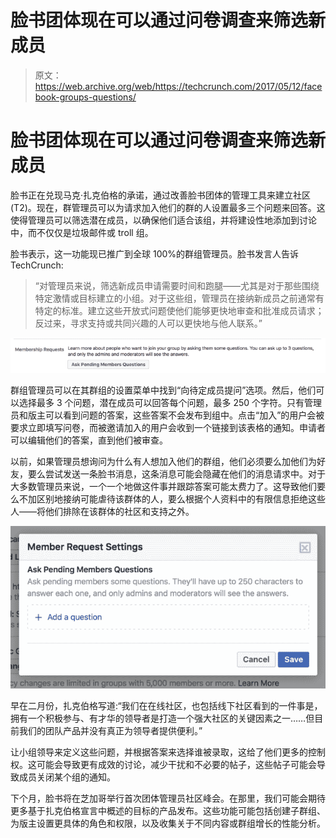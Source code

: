 # 脸书团体现在可以通过问卷调查来筛选新成员

> 原文：<https://web.archive.org/web/https://techcrunch.com/2017/05/12/facebook-groups-questions/>

# 脸书团体现在可以通过问卷调查来筛选新成员

脸书正在兑现马克·扎克伯格的承诺，通过改善脸书团体的管理工具来建立社区(T2)。现在，群管理员可以为请求加入他们的群的人设置最多三个问题来回答。这使得管理员可以筛选潜在成员，以确保他们适合该组，并将建设性地添加到讨论中，而不仅仅是垃圾邮件或 troll 组。

脸书表示，这一功能现已推广到全球 100%的群组管理员。脸书发言人告诉 TechCrunch:

> “对管理员来说，筛选新成员申请需要时间和跑腿——尤其是对于那些围绕特定激情或目标建立的小组。对于这些组，管理员在接纳新成员之前通常有特定的标准。建立这些开放式问题使他们能够更快地审查和批准成员请求；反过来，寻求支持或共同兴趣的人可以更快地与他人联系。”

![](img/b01a377daf19d8995c60e7f9335c65d3.png)

群组管理员可以在其群组的设置菜单中找到“向待定成员提问”选项。然后，他们可以选择最多 3 个问题，潜在成员可以回答每个问题，最多 250 个字符。只有管理员和版主可以看到问题的答案，这些答案不会发布到组中。点击“加入”的用户会被要求立即填写问卷，而被邀请加入的用户会收到一个链接到该表格的通知。申请者可以编辑他们的答案，直到他们被审查。

以前，如果管理员想询问为什么有人想加入他们的群组，他们必须要么加他们为好友，要么尝试发送一条脸书消息，这条消息可能会隐藏在他们的消息请求中。对于大多数管理员来说，一个一个地做这件事并跟踪答案可能太费力了。这导致他们要么不加区别地接纳可能虐待该群体的人，要么根据个人资料中的有限信息拒绝这些人——将他们排除在该群体的社区和支持之外。

![](img/51ac0183510337073c30e711cd39d051.png)

早在二月份，扎克伯格写道:“我们在在线社区，也包括线下社区看到的一件事是，拥有一个积极参与、有才华的领导者是打造一个强大社区的关键因素之一……但目前我们的团队产品并没有真正为领导者提供便利。”

让小组领导来定义这些问题，并根据答案来选择谁被录取，这给了他们更多的控制权。这可能会导致更有成效的讨论，减少干扰和不必要的帖子，这些帖子可能会导致成员关闭某个组的通知。

下个月，脸书将在芝加哥举行首次团体管理员社区峰会。在那里，我们可能会期待更多基于扎克伯格宣言中概述的目标的产品发布。这些功能可能包括创建子群组、为版主设置更具体的角色和权限，以及收集关于不同内容或群组增长的性能分析。